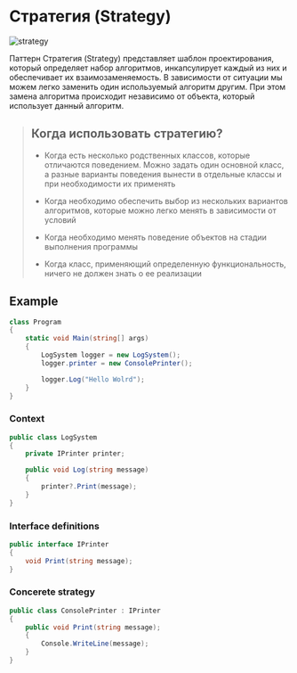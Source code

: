 # Стратегия (Strategy)

![strategy](strategy.png)

Паттерн Стратегия (Strategy) представляет шаблон проектирования, который определяет набор алгоритмов, инкапсулирует каждый из них и обеспечивает их взаимозаменяемость. В зависимости от ситуации мы можем легко заменить один используемый алгоритм другим. При этом замена алгоритма происходит независимо от объекта, который использует данный алгоритм.

> ## Когда использовать стратегию?
> * Когда есть несколько родственных классов, которые отличаются поведением. Можно задать один основной класс, а разные варианты поведения вынести в отдельные классы и при необходимости их применять
>
> * Когда необходимо обеспечить выбор из нескольких вариантов алгоритмов, которые можно легко менять в зависимости от условий
>
> * Когда необходимо менять поведение объектов на стадии выполнения программы
>
> * Когда класс, применяющий определенную функциональность, ничего не должен знать о ее реализации

## Example
```csharp
class Program
{
	static void Main(string[] args)
	{
		LogSystem logger = new LogSystem();
		logger.printer = new ConsolePrinter();

		logger.Log("Hello Wolrd");
	}
}
```

### Context
```csharp
public class LogSystem
{
	private IPrinter printer;

	public void Log(string message)
	{
		printer?.Print(message);
	}
}
```

### Interface definitions
```csharp
public interface IPrinter
{
	void Print(string message);
}
```

### Concerete strategy
```csharp
public class ConsolePrinter : IPrinter
{
	public void Print(string message);
	{
		Console.WriteLine(message);
	}
}
```